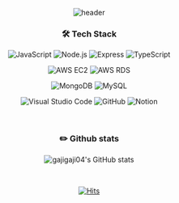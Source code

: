 <div align="center">
  
  ![header](https://capsule-render.vercel.app/api?type=waving&text=gajigaji04's%20Github&color=gradient&height=200&text-color=white)
</div>



<div align="center"> 


### 🛠️ Tech Stack

![JavaScript](https://img.shields.io/badge/JavaScript-F7DF1E.svg?&style=for-the-badge&logo=JavaScript&logoColor=white)
![Node.js](https://img.shields.io/badge/Node.js-339933.svg?&style=for-the-badge&logo=Node.js&logoColor=white)
![Express](https://img.shields.io/badge/Express-000000.svg?&style=for-the-badge&logo=Express&logoColor=white)
![TypeScript](https://img.shields.io/badge/TypeScript-3178C6.svg?&style=for-the-badge&logo=TypeScript&logoColor=white)

![AWS EC2](https://img.shields.io/badge/AWS%20Services-EC2-FF9900.svg?&style=for-the-badge&logo=Amazon%20AWS&logoColor=white)
![AWS RDS](https://img.shields.io/badge/AWS%20Services-RDS-527FFF.svg?&style=for-the-badge&logo=Amazon%20AWS&logoColor=white)

![MongoDB](https://img.shields.io/badge/MongoDB-47A248.svg?&style=for-the-badge&logo=MongoDB&logoColor=white)
![MySQL](https://img.shields.io/badge/MySQL-4479A1.svg?&style=for-the-badge&logo=MySQL&logoColor=white)

![Visual Studio Code](https://img.shields.io/badge/Visual%20Studio%20Code-007ACC.svg?&style=for-the-badge&logo=Visual%20Studio%20Code&logoColor=white)
![GitHub](https://img.shields.io/badge/GitHub-181717.svg?&style=for-the-badge&logo=GitHub&logoColor=white)
![Notion](https://img.shields.io/badge/Notion-000000.svg?&style=for-the-badge&logo=Notion&logoColor=white)

<br/>

### ✏️ Github stats

![gajigaji04's GitHub stats](https://github-readme-stats.vercel.app/api?username=gajigaji04&show_icons=true&theme=discord_old_blurple)

<br/>

[![Hits](https://hits.seeyoufarm.com/api/count/incr/badge.svg?url=https%3A%2F%2Fgithub.com%2Fgjbae1212%2Fhit-counter&count_bg=%233A6B9E&title_bg=%23555555&icon=&icon_color=%23E7E7E7&title=hits&edge_flat=false)](https://hits.seeyoufarm.com)
</div> 

